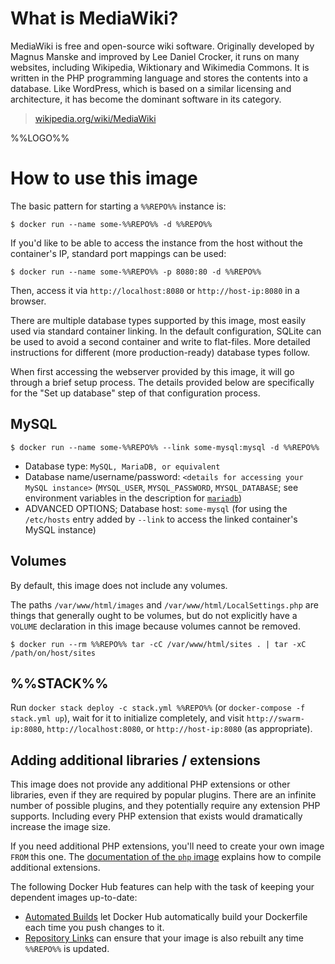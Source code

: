 # What is MediaWiki?

MediaWiki is free and open-source wiki software. Originally developed by Magnus Manske and improved by Lee Daniel Crocker, it runs on many websites, including Wikipedia, Wiktionary and Wikimedia Commons. It is written in the PHP programming language and stores the contents into a database. Like WordPress, which is based on a similar licensing and architecture, it has become the dominant software in its category.

> [wikipedia.org/wiki/MediaWiki](https://en.wikipedia.org/wiki/MediaWiki)

%%LOGO%%

# How to use this image

The basic pattern for starting a `%%REPO%%` instance is:

```console
$ docker run --name some-%%REPO%% -d %%REPO%%
```

If you'd like to be able to access the instance from the host without the container's IP, standard port mappings can be used:

```console
$ docker run --name some-%%REPO%% -p 8080:80 -d %%REPO%%
```

Then, access it via `http://localhost:8080` or `http://host-ip:8080` in a browser.

There are multiple database types supported by this image, most easily used via standard container linking. In the default configuration, SQLite can be used to avoid a second container and write to flat-files. More detailed instructions for different (more production-ready) database types follow.

When first accessing the webserver provided by this image, it will go through a brief setup process. The details provided below are specifically for the "Set up database" step of that configuration process.

## MySQL

```console
$ docker run --name some-%%REPO%% --link some-mysql:mysql -d %%REPO%%
```

-	Database type: `MySQL, MariaDB, or equivalent`
-	Database name/username/password: `<details for accessing your MySQL instance>` (`MYSQL_USER`, `MYSQL_PASSWORD`, `MYSQL_DATABASE`; see environment variables in the description for [`mariadb`](https://registry.hub.docker.com/_/mariadb/))
-	ADVANCED OPTIONS; Database host: `some-mysql` (for using the `/etc/hosts` entry added by `--link` to access the linked container's MySQL instance)

## Volumes

By default, this image does not include any volumes.

The paths `/var/www/html/images` and `/var/www/html/LocalSettings.php` are things that generally ought to be volumes, but do not explicitly have a `VOLUME` declaration in this image because volumes cannot be removed.

```console
$ docker run --rm %%REPO%% tar -cC /var/www/html/sites . | tar -xC /path/on/host/sites
```

## %%STACK%%

Run `docker stack deploy -c stack.yml %%REPO%%` (or `docker-compose -f stack.yml up`), wait for it to initialize completely, and visit `http://swarm-ip:8080`, `http://localhost:8080`, or `http://host-ip:8080` (as appropriate).

## Adding additional libraries / extensions

This image does not provide any additional PHP extensions or other libraries, even if they are required by popular plugins. There are an infinite number of possible plugins, and they potentially require any extension PHP supports. Including every PHP extension that exists would dramatically increase the image size.

If you need additional PHP extensions, you'll need to create your own image `FROM` this one. The [documentation of the `php` image](https://github.com/docker-library/docs/blob/31280550a3c7104fef824450753844d2f3d917be/php/README.md#how-to-install-more-php-extensions) explains how to compile additional extensions.

The following Docker Hub features can help with the task of keeping your dependent images up-to-date:

-	[Automated Builds](https://docs.docker.com/docker-hub/builds/) let Docker Hub automatically build your Dockerfile each time you push changes to it.
-	[Repository Links](https://docs.docker.com/docker-hub/builds/#repository-links) can ensure that your image is also rebuilt any time `%%REPO%%` is updated.
